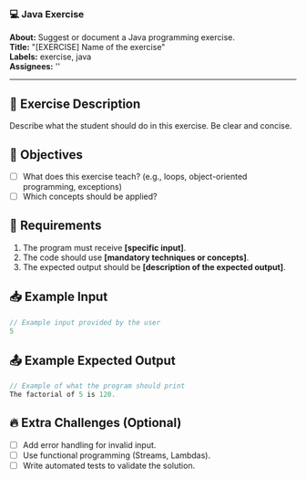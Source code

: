 ### 💻 **Java Exercise**
**About:** Suggest or document a Java programming exercise.  
**Title:** "[EXERCISE] Name of the exercise"  
**Labels:** exercise, java  
**Assignees:** ''

---

## 📝 Exercise Description
Describe what the student should do in this exercise. Be clear and concise.

## 🎯 Objectives
- [ ] What does this exercise teach? (e.g., loops, object-oriented programming, exceptions)
- [ ] Which concepts should be applied?

## 📌 Requirements
1. The program must receive **[specific input]**.
2. The code should use **[mandatory techniques or concepts]**.
3. The expected output should be **[description of the expected output]**.

## 📥 Example Input
```java
// Example input provided by the user
5
```

## 📤 Example Expected Output
```java
// Example of what the program should print
The factorial of 5 is 120.
```

## 🔥 Extra Challenges (Optional)
- [ ] Add error handling for invalid input.
- [ ] Use functional programming (Streams, Lambdas).
- [ ] Write automated tests to validate the solution.
